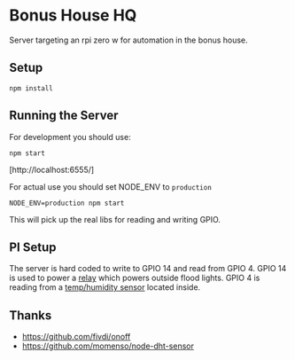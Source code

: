 Bonus House HQ
==============

Server targeting an rpi zero w for automation in the bonus house.

## Setup

```
npm install
```

## Running the Server

For development you should use:

```
npm start
```

[http://localhost:6555/]

For actual use you should set NODE_ENV to `production`

```
NODE_ENV=production npm start
```

This will pick up the real libs for reading and writing GPIO.

## PI Setup

The server is hard coded to write to GPIO 14 and read from GPIO 4.
GPIO 14 is used to power a [relay](https://www.amazon.com/gp/product/B0087ZTN08/ref=oh_aui_detailpage_o07_s00?ie=UTF8&psc=1)
which powers outside flood lights.
GPIO 4 is reading from a [temp/humidity sensor](https://www.amazon.com/gp/product/B01H3J3H82/ref=oh_aui_detailpage_o02_s01?ie=UTF8&psc=1)
located inside.

## Thanks

- https://github.com/fivdi/onoff
- https://github.com/momenso/node-dht-sensor
